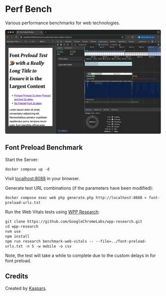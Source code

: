 # Perf Bench

Various performance benchmarks for web technologies.

![Font Preload Benchmark](screenshot.png)

## Font Preload Benchmark

Start the Server:

    docker compose up -d

Visit [localhost:8088](http://localhost:8088) in your browser.

Generate test URL combinations (if the parameters have been modified):

    docker compose exec web php generate.php http://localhost:8088 > font-preload-urls.txt

Run the Web Vitals tests using [WPP Research](https://github.com/GoogleChromeLabs/wpp-research):

    git clone https://github.com/GoogleChromeLabs/wpp-research.git
    cd wpp-research
    nvm use
    npm install
    npm run research benchmark-web-vitals -- --file=../font-preload-urls.txt -n 5 -w mobile -o csv

Note, the test will take a while to complete due to the custom delays in for font preload.

## Credits

Created by [Kaspars](https://kaspars.net).